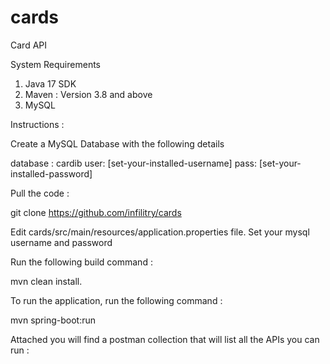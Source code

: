 # cards
Card API

System Requirements

1. Java 17 SDK
2. Maven : Version 3.8 and above
3. MySQL


Instructions : 

Create a MySQL Database with the following details

database : cardib
user: [set-your-installed-username]
pass: [set-your-installed-password]

Pull the code :

git clone https://github.com/infilitry/cards

Edit cards/src/main/resources/application.properties file. Set your mysql username and password

Run the following build command :

mvn clean install.

To run the application, run the following command :

mvn spring-boot:run

Attached you will find a postman collection that will list all the APIs you can run :





